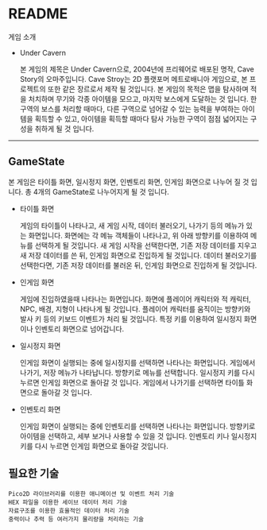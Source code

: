 README
============

게임 소개

+ Under Cavern

	본 게임의 제목은 Under Cavern으로, 2004년에 프리웨어로 배포된 명작, Cave Story의 오마주입니다.
	Cave Stroy는 2D 플랫포머 메트로배니아 게임으로, 본 프로젝트의 또한 같은 장르로서 제작 될 것입니다.
	본 게임의 목적은 맵을 탐사하며 적을 처치하며 무기와 각종 아이템을 모으고, 마지막 보스에게 도달하는 것 입니다.
	한 구역의 보스를 처리할 때마다, 다른 구역으로 넘어갈 수 있는 능력을 부여하는 아이템을 획득할 수 있고,
	아이템을 획득할 때마다 탐사 가능한 구역이 점점 넓어지는 구성을 취하게 될 것 입니다.

***

GameState
-----------

본 게임은 타이틀 화면, 일시정지 화면, 인벤토리 화면, 인게임 화면으로 나누어 질 것 입니다.
총 4개의 GameState로 나누어지게 될 것 입니다.

+ 타이틀 화면

	게임의 타이틀이 나타나고, 새 게임 시작, 데이터 불러오기, 나가기 등의 메뉴가 있는 화면입니다.
	화면에는 각 메뉴 객체들이 나타나고, 위 아래 방향키를 이용하여 메뉴를 선택하게 될 것입니다.
	새 게임 시작을 선택한다면, 기존 저장 데이터를 지우고 새 저장 데이터를 쓴 뒤, 인게임 화면으로 진입하게 될 것입니다.
	데이터 불러오기를 선택한다면, 기존 저장 데이터를 불러온 뒤, 인게임 화면으로 진입하게 될 것입니다.

+ 인게임 화면

	게임에 진입하였을때 나타나는 화면입니다.
	화면에 플레이어 캐릭터와 적 캐릭터, NPC, 배경, 지형이 나타나게 될 것입니다.
	플레이어 캐릭터를 움직이는 방향키와 발사 키 등의 키보드 이벤트가 처리 될 것입니다.
	특정 키를 이용하여 일시정지 화면이나 인벤토리 화면으로 넘어갑니다.


+ 일시정지 화면

	인게임 화면이 실행되는 중에 일시정지를 선택하면 나타나는 화면입니다.
	게임에서 나가기, 저장 메뉴가 나타납니다.
	방향키로 메뉴를 선택합니다.
	일시정지 키를 다시 누르면 인게임 화면으로 돌아갈 것 입니다.
	게임에서 나가기를 선택하면 타이틀 화면으로 돌아갈 것 입니다.

+ 인벤토리 화면

	인게임 화면이 실행되는 중에 인벤토리를 선택하면 나타나는 화면입니다.
	방향키로 아이템을 선택하고, 세부 보거나 사용할 수 있을 것 입니다.
	인벤토리 키나 일시정지 키를 다시 누르면 인게임 화면으로 돌아갈 것입니다.

필요한 기술
----------------

	Pico2D 라이브러리를 이용한 애니메이션 및 이벤트 처리 기술
	HEX 파일을 이용한 세이브 데이터 처리 기술
	자료구조를 이용한 효율적인 데이터 처리 기술
	중력이나 추력 등 여러가지 물리량을 처리하는 기술
